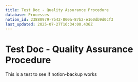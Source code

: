 ```yaml
---
title: Test Doc - Quality Assurance Procedure
database: Processes
notion_id: 23880979-7b42-800a-87b2-e160db9d0cf3
last_updated: 2025-07-27T16:34:00.436Z
---
```


# Test Doc - Quality Assurance Procedure


This is a test to see if notion-backup works

